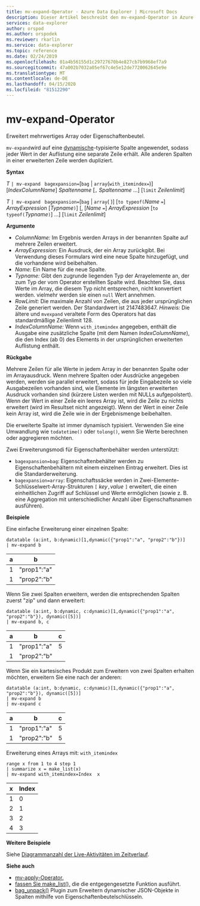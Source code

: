 ```yaml
---
title: mv-expand-Operator - Azure Data Explorer | Microsoft Docs
description: Dieser Artikel beschreibt den mv-expand-Operator in Azure Data Explorer.
services: data-explorer
author: orspod
ms.author: orspodek
ms.reviewer: rkarlin
ms.service: data-explorer
ms.topic: reference
ms.date: 02/24/2019
ms.openlocfilehash: 01a4b56155d1c29727670b4e827cb7b9968ef7a9
ms.sourcegitcommit: 47a002b7032a05ef67c4e5e12de7720062645e9e
ms.translationtype: MT
ms.contentlocale: de-DE
ms.lasthandoff: 04/15/2020
ms.locfileid: "81512290"
---
```

# <a name="mv-expand-operator"></a>mv-expand-Operator

Erweitert mehrwertiges Array oder Eigenschaftenbeutel.

`mv-expand`wird auf eine [dynamische](./scalar-data-types/dynamic.md)-typisierte Spalte angewendet, sodass jeder Wert in der Auflistung eine separate Zeile erhält. Alle anderen Spalten in einer erweiterten Zeile werden dupliziert. 

**Syntax**

*T* `| mv-expand ` `bagexpansion=`[`bag` | `array`(`with_itemindex=`)] [*IndexColumnName*] *Spaltenname* [`,` *Spaltenname* ...] [`limit` *Zeilenlimit*]

*T* `| mv-expand ` `bagexpansion=`[`bag` | `array`( )] [`to typeof(`*Name* `=`] *ArrayExpression* [*Typname*`)`] [, [*Name* `=`] *ArrayExpression* [`to typeof(`*Typname*`)`] ...] [`limit` *Zeilenlimit*]

**Argumente**

* *ColumnName:* Im Ergebnis werden Arrays in der benannten Spalte auf mehrere Zeilen erweitert. 
* *ArrayExpression:* Ein Ausdruck, der ein Array zurückgibt. Bei Verwendung dieses Formulars wird eine neue Spalte hinzugefügt, und die vorhandene wird beibehalten.
* *Name:* Ein Name für die neue Spalte.
* *Typname:* Gibt den zugrunde liegenden Typ der Arrayelemente an, der zum Typ der vom Operator erstellten Spalte wird.
    Beachten Sie, dass Werte im Array, die diesem Typ nicht entsprechen, nicht konvertiert werden. vielmehr werden sie einen `null` Wert annehmen.
* *RowLimit:* Die maximale Anzahl von Zeilen, die aus jeder ursprünglichen Zeile generiert werden. Der Standardwert ist 2147483647. 
*Hinweis:* Die ältere und `mvexpand` veraltete Form des Operators hat das standardmäßige Zeilenlimit 128.
* *IndexColumnName:* Wenn `with_itemindex` angegeben, enthält die Ausgabe eine zusätzliche Spalte (mit dem Namen *IndexColumnName*), die den Index (ab 0) des Elements in der ursprünglichen erweiterten Auflistung enthält. 

**Rückgabe**

Mehrere Zeilen für alle Werte in jedem Array in der benannten Spalte oder im Arrayausdruck.
Wenn mehrere Spalten oder Ausdrücke angegeben werden, werden sie parallel erweitert, sodass für jede Eingabezeile so viele Ausgabezeilen vorhanden sind, wie Elemente im längsten erweiterten Ausdruck vorhanden sind (kürzere Listen werden mit NULLs aufgepolstert). Wenn der Wert in einer Zeile ein leeres Array ist, wird die Zeile zu nichts erweitert (wird im Resultset nicht angezeigt). Wenn der Wert in einer Zeile kein Array ist, wird die Zeile wie in der Ergebnismenge beibehalten. 

Die erweiterte Spalte ist immer dynamisch typisiert. Verwenden Sie eine Umwandlung wie `todatetime()` oder `tolong()`, wenn Sie Werte berechnen oder aggregieren möchten.

Zwei Erweiterungsmodi für Eigenschaftenbehälter werden unterstützt:
* `bagexpansion=bag`: Eigenschaftenbehälter werden zu Eigenschaftenbehältern mit einem einzelnen Eintrag erweitert. Dies ist die Standarderweiterung.
* `bagexpansion=array`: Eigenschaftssäcke werden in Zwei-Elemente-Schlüsselwert-Array-Strukturen `[` *key*`,`*value* `]` erweitert, die einen einheitlichen Zugriff auf Schlüssel und Werte ermöglichen (sowie z. B. eine Aggregation mit unterschiedlicher Anzahl über Eigenschaftsnamen ausführen). 

**Beispiele**

Eine einfache Erweiterung einer einzelnen Spalte:
 ```kusto
datatable (a:int, b:dynamic)[1,dynamic({"prop1":"a", "prop2":"b"})]
| mv-expand b 
```

|a|b|
|---|---|
|1|"prop1":"a"|
|1|"prop2":"b"|


Wenn Sie zwei Spalten erweitern, werden die entsprechenden Spalten zuerst "zip" und dann erweitert:

```kusto
datatable (a:int, b:dynamic, c:dynamic)[1,dynamic({"prop1":"a", "prop2":"b"}), dynamic([5])]
| mv-expand b, c 
```

|a|b|c|
|---|---|---|
|1|"prop1":"a"|5|
|1|"prop2":"b"||

Wenn Sie ein kartesisches Produkt zum Erweitern von zwei Spalten erhalten möchten, erweitern Sie eine nach der anderen:
```kusto
datatable (a:int, b:dynamic, c:dynamic)[1,dynamic({"prop1":"a", "prop2":"b"}), dynamic([5])]
| mv-expand b 
| mv-expand c
```

|a|b|c|
|---|---|---|
|1|"prop1":"a"|5|
|1|"prop2":"b"|5|


Erweiterung eines Arrays mit: `with_itemindex`
```kusto
range x from 1 to 4 step 1 
| summarize x = make_list(x) 
| mv-expand with_itemindex=Index  x 
```

|x|Index|
|---|---|
|1|0|
|2|1|
|3|2|
|4|3|


**Weitere Beispiele**

Siehe [Diagrammanzahl der Live-Aktivitäten im Zeitverlauf](./samples.md#concurrent-activities).

**Siehe auch**

- [mv-apply-Operator.](./mv-applyoperator.md)
- [fassen Sie make_list(),](makelist-aggfunction.md) die die entgegengesetzte Funktion ausführt.
- [bag_unpack()](bag-unpackplugin.md) Plugin zum Erweitern dynamischer JSON-Objekte in Spalten mithilfe von Eigenschaftenbeutelschlüsseln.